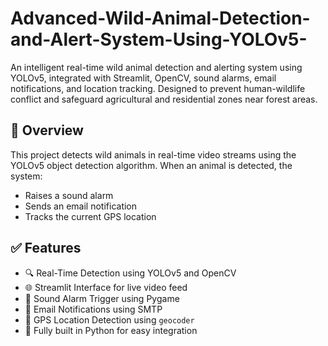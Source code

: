 # Advanced-Wild-Animal-Detection-and-Alert-System-Using-YOLOv5-


An intelligent real-time wild animal detection and alerting system using YOLOv5, integrated with Streamlit, OpenCV, sound alarms, email notifications, and location tracking. Designed to prevent human-wildlife conflict and safeguard agricultural and residential zones near forest areas.


## 📖 Overview

This project detects wild animals in real-time video streams using the YOLOv5 object detection algorithm. When an animal is detected, the system:

- Raises a sound alarm
- Sends an email notification
- Tracks the current GPS location

## ✅ Features

- 🔍 Real-Time Detection using YOLOv5 and OpenCV  
- 🌐 Streamlit Interface for live video feed  
- 🚨 Sound Alarm Trigger using Pygame  
- 📧 Email Notifications using SMTP  
- 📍 GPS Location Detection using `geocoder`  
- 🐍 Fully built in Python for easy integration  

